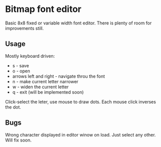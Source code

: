 Bitmap font editor
==================

Basic 8x8 fixed or variable width font editor. There is plenty of room for improvements still.

Usage
-----

Mostly keyboard driven:

* s - save
* o - open
* arrows left and right - navigate throu the font
* n - make current letter narrower
* w - widen the current letter
* q - exit (will be implemented soon)

Click-select the leter, use mouse to draw dots. Each mouse click inverses the dot. 

Bugs
----

Wrong character displayed in editor winow on load. Just select any other. Will fix soon.

